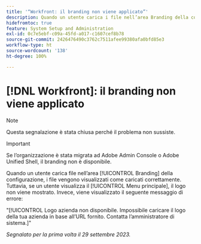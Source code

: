 ```yaml
---
title: '“Workfront: il branding non viene applicato”'
description: Quando un utente carica i file nell’area Branding della configurazione, i file vengono visualizzati come caricati correttamente. Tuttavia, se un utente visualizza il Menu principale, il logo non viene mostrato. Invece, viene visualizzato un messaggio di errore.
hidefromtoc: true
feature: System Setup and Administration
exl-id: 0c7e5ebf-c09a-45fd-a017-c1607cef8b78
source-git-commit: 2426476490c3762c7511afee99380afa0bfd85e3
workflow-type: ht
source-wordcount: '138'
ht-degree: 100%

---
```


# [!DNL Workfront]: il branding non viene applicato

>[!NOTE]
>
>Questa segnalazione è stata chiusa perché il problema non sussiste.

>[!IMPORTANT]
>
>Se l’organizzazione è stata migrata ad Adobe Admin Console o Adobe Unified Shell, il branding non è disponibile.

Quando un utente carica file nell’area [!UICONTROL Branding] della configurazione, i file vengono visualizzati come caricati correttamente. Tuttavia, se un utente visualizza il [!UICONTROL Menu principale], il logo non viene mostrato. Invece, viene visualizzato il seguente messaggio di errore:

&quot;[!UICONTROL Logo azienda non disponibile. Impossibile caricare il logo della tua azienda in base all’URL fornito. Contatta l’amministratore di sistema.]&quot;

_Segnalato per la prima volta il 29 settembre 2023._
